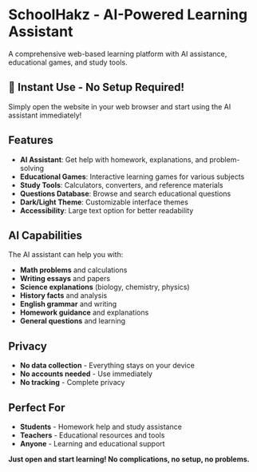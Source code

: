 # SchoolHakz - AI-Powered Learning Assistant

A comprehensive web-based learning platform with AI assistance, educational games, and study tools.

## 🚀 **Instant Use - No Setup Required!**

Simply open the website in your web browser and start using the AI assistant immediately!

## Features

- **AI Assistant**: Get help with homework, explanations, and problem-solving
- **Educational Games**: Interactive learning games for various subjects
- **Study Tools**: Calculators, converters, and reference materials
- **Questions Database**: Browse and search educational questions
- **Dark/Light Theme**: Customizable interface themes
- **Accessibility**: Large text option for better readability

## AI Capabilities

The AI assistant can help you with:
- **Math problems** and calculations
- **Writing essays** and papers
- **Science explanations** (biology, chemistry, physics)
- **History facts** and analysis
- **English grammar** and writing
- **Homework guidance** and explanations
- **General questions** and learning 

## Privacy

- **No data collection** - Everything stays on your device
- **No accounts needed** - Use immediately
- **No tracking** - Complete privacy

## Perfect For

- **Students** - Homework help and study assistance
- **Teachers** - Educational resources and tools
- **Anyone** - Learning and educational support

**Just open and start learning! No complications, no setup, no problems.**


